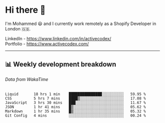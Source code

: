# Hi there 👋

I'm Mohammed 😃 and I currently work remotely as a Shopify Developer in London 🇬🇧.

LinkedIn - https://www.linkedin.com/in/activecodex/
<br/>
Portfolio - https://www.activecodex.com/

---

## 📊 Weekly development breakdown
###### Data from WakaTime

<!--START_SECTION:waka-->

```text
Liquid       18 hrs 1 min    ███████████████░░░░░░░░░░   59.95 %
CSS          5 hrs 7 mins    ████▒░░░░░░░░░░░░░░░░░░░░   17.08 %
JavaScript   3 hrs 30 mins   ███░░░░░░░░░░░░░░░░░░░░░░   11.67 %
JSON         1 hr 41 mins    █▒░░░░░░░░░░░░░░░░░░░░░░░   05.62 %
Markdown     1 hr 35 mins    █▒░░░░░░░░░░░░░░░░░░░░░░░   05.32 %
Git Config   4 mins          ░░░░░░░░░░░░░░░░░░░░░░░░░   00.24 %
```

<!--END_SECTION:waka-->
